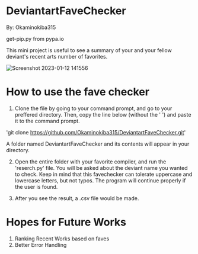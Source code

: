 # DeviantartFaveChecker
By: Okaminokiba315

get-pip.py from pypa.io

This mini project is useful to see a summary of your and your fellow deviant's recent arts number of favorites.

![Screenshot 2023-01-12 141556](https://user-images.githubusercontent.com/97293254/212002194-e35e0573-2405-4e72-8792-f806dfcfeaa3.jpg)

# How to use the fave checker

1. Clone the file by going to your command prompt, and go to your preffered directory.
Then, copy the line below (without the ' ') and paste it to the command prompt. 

'git clone https://github.com/Okaminokiba315/DeviantartFaveChecker.git'

A folder named DeviantartFaveChecker and its contents will appear in your directory.

2. Open the entire folder with your favorite compiler, and run the 'reserch.py' file. 
You will be asked about the deviant name you wanted to check.
Keep in mind that this favechecker can tolerate uppercase and lowercase letters, but not typos.
The program will continue properly if the user is found.

3. After you see the result, a .csv file would be made.

# Hopes for Future Works
1. Ranking Recent Works based on faves
2. Better Error Handling
